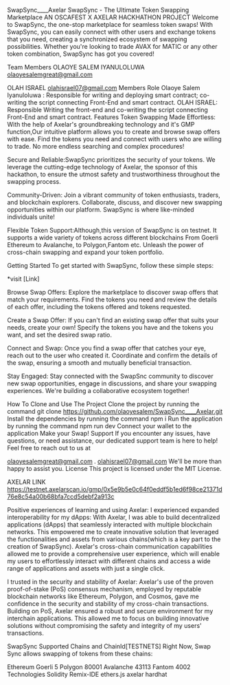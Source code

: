 SwapSync____Axelar
SwapSync - The Ultimate Token Swapping Marketplace
AN OSCAFEST X AXELAR HACKHATHON PROJECT
Welcome to SwapSync, the one-stop marketplace for seamless token swaps! With SwapSync, you can easily connect with other users and exchange tokens that you need, creating a synchronized ecosystem of swapping possibilities. Whether you're looking to trade AVAX for MATIC or any other token combination, SwapSync has got you covered!

Team Members
OLAOYE SALEM IYANULOLUWA olaoyesalemgreat@gmail.com

OLAH ISRAEL olahisrael07@gmail.com
Members Role
Olaoye Salem Iyanuloluwa : Responsible for writing and deploying smart contract; co- writing the script connecting Front-End and smart contract.
OLAH ISRAEL: Responsible Writing the front-end and co-writing the script connecting Front-End and smart contract.
Features
Token Swapping Made Effortless: With the help of Axelar's groundbreaking technology and it's GMP function,Our intuitive platform allows you to create and browse swap offers with ease. Find the tokens you need and connect with users who are willing to trade. No more endless searching and complex procedures!

Secure and Reliable:SwapSync prioritizes the security of your tokens. We leverage the cutting-edge technology of Axelar, the sponsor of this hackathon, to ensure the utmost safety and trustworthiness throughout the swapping process.

Community-Driven: Join a vibrant community of token enthusiasts, traders, and blockchain explorers. Collaborate, discuss, and discover new swapping opportunities within our platform. SwapSync is where like-minded individuals unite!

Flexible Token Support:Although,this version of SwapSync is on testnet. It supports a wide variety of tokens across different blockchains From Goerli Ethereum to Avalanche, to Polygon,Fantom etc. Unleash the power of cross-chain swapping and expand your token portfolio.

Getting Started
To get started with SwapSync, follow these simple steps:

*visit [Link]

Browse Swap Offers: Explore the marketplace to discover swap offers that match your requirements. Find the tokens you need and review the details of each offer, including the tokens offered and tokens requested.

Create a Swap Offer: If you can't find an existing swap offer that suits your needs, create your own! Specify the tokens you have and the tokens you want, and set the desired swap ratio.

Connect and Swap: Once you find a swap offer that catches your eye, reach out to the user who created it. Coordinate and confirm the details of the swap, ensuring a smooth and mutually beneficial transaction.

Stay Engaged: Stay connected with the SwapSnc community to discover new swap opportunities, engage in discussions, and share your swapping experiences. We're building a collaborative ecosystem together!

How To Clone and Use The Project
Clone the project by running the command
 git clone https://github.com/olaoyesalem/SwapSync____Axelar.git
Install the dependencies by running the command
 npm i
Run the application by running the command
 npm run dev
Connect your wallet to the application
Make your Swap!
Support
If you encounter any issues, have questions, or need assistance, our dedicated support team is here to help! Feel free to reach out to us at

olaoyesalemgreat@gmail.com .
olahisrael07@gmail.com We'll be more than happy to assist you.
License
This project is licensed under the MIT License.

AXELAR LINK
https://testnet.axelarscan.io/gmp/0x5e9b5e0c64f0eddf5b1ed6f98ce21371d76e8c54a00b68bfa7ccd5debf2a913c

Positive experiences of learning and using Axelar:
I experienced expanded interoperability for my dApps: With Axelar, I was able to build decentralized applications (dApps) that seamlessly interacted with multiple blockchain networks. This empowered me to create innovative solution that leveraged the functionalities and assets from various chains(which is a key part to the creation of SwapSync). Axelar's cross-chain communication capabilities allowed me to provide a comprehensive user experience, which will enable my users to effortlessly interact with different chains and access a wide range of applications and assets with just a single click.

I trusted in the security and stability of Axelar: Axelar's use of the proven proof-of-stake (PoS) consensus mechanism, employed by reputable blockchain networks like Ethereum, Polygon, and Cosmos, gave me confidence in the security and stability of my cross-chain transactions. Building on PoS, Axelar ensured a robust and secure environment for my interchain applications. This allowed me to focus on building innovative solutions without compromising the safety and integrity of my users' transactions.

SwapSync Supported Chains and ChainId[TESTNETS]
Right Now, Swap Sync allows swapping of tokens from these chains:

Ethereum Goerli 5
Polygon 80001
Avalanche 43113
Fantom 4002
Technologies
Solidity
Remix-IDE
ethers.js
axelar
hardhat

